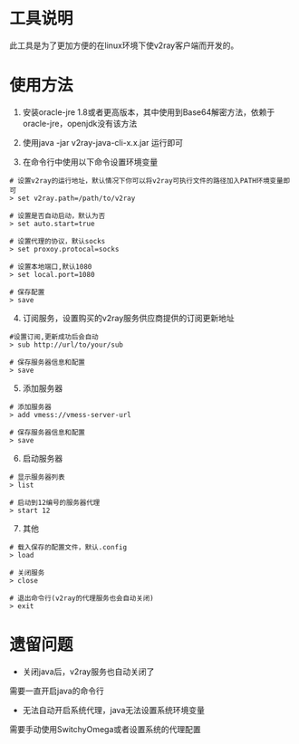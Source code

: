 # 工具说明

此工具是为了更加方便的在linux环境下使v2ray客户端而开发的。

# 使用方法 

1. 安装oracle-jre 1.8或者更高版本，其中使用到Base64解密方法，依赖于oracle-jre，openjdk没有该方法

2. 使用java -jar v2ray-java-cli-x.x.jar 运行即可

3. 在命令行中使用以下命令设置环境变量
```shell
# 设置v2ray的运行地址，默认情况下你可以将v2ray可执行文件的路径加入PATH环境变量即可
> set v2ray.path=/path/to/v2ray

# 设置是否自动启动，默认为否
> set auto.start=true

# 设置代理的协议，默认socks
> set proxoy.protocal=socks

# 设置本地端口,默认1080
> set local.port=1080

# 保存配置
> save
```

4. 订阅服务，设置购买的v2ray服务供应商提供的订阅更新地址

```shell
#设置订阅,更新成功后会自动
> sub http://url/to/your/sub

# 保存服务器信息和配置
> save
``` 


5. 添加服务器
``` shell
# 添加服务器
> add vmess://vmess-server-url

# 保存服务器信息和配置
> save
```

6. 启动服务器
```
# 显示服务器列表
> list

# 启动到12编号的服务器代理
> start 12
```

7. 其他
```
# 载入保存的配置文件，默认.config
> load

# 关闭服务
> close

# 退出命令行(v2ray的代理服务也会自动关闭)
> exit

```



# 遗留问题
* 关闭java后，v2ray服务也自动关闭了

需要一直开启java的命令行

* 无法自动开启系统代理，java无法设置系统环境变量

需要手动使用SwitchyOmega或者设置系统的代理配置